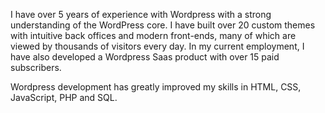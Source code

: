 I have over 5 years of experience with Wordpress with a strong understanding of the WordPress core. I have built over 20 custom themes with intuitive back offices and modern front-ends, many of which are viewed by thousands of visitors every day. In my current employment, I have also developed a Wordpress Saas product with over 15 paid subscribers.

Wordpress development has greatly improved my skills in HTML, CSS, JavaScript, PHP and SQL.